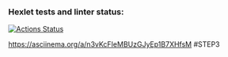 ### Hexlet tests and linter status:
[![Actions Status](https://github.com/MisterFlicker/python-project-50/workflows/hexlet-check/badge.svg)](https://github.com/MisterFlicker/python-project-50/actions)

https://asciinema.org/a/n3vKcFIeMBUzGJyEp1B7XHfsM #STEP3
